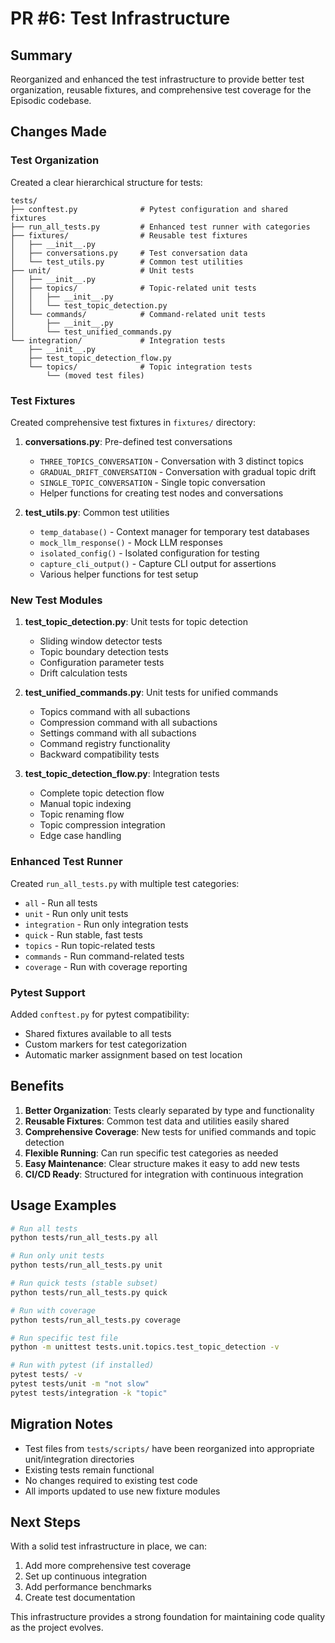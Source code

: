 # PR #6: Test Infrastructure

## Summary
Reorganized and enhanced the test infrastructure to provide better test organization, reusable fixtures, and comprehensive test coverage for the Episodic codebase.

## Changes Made

### Test Organization
Created a clear hierarchical structure for tests:

```
tests/
├── conftest.py              # Pytest configuration and shared fixtures
├── run_all_tests.py         # Enhanced test runner with categories
├── fixtures/                # Reusable test fixtures
│   ├── __init__.py
│   ├── conversations.py     # Test conversation data
│   └── test_utils.py        # Common test utilities
├── unit/                    # Unit tests
│   ├── __init__.py
│   ├── topics/              # Topic-related unit tests
│   │   ├── __init__.py
│   │   └── test_topic_detection.py
│   └── commands/            # Command-related unit tests
│       ├── __init__.py
│       └── test_unified_commands.py
└── integration/             # Integration tests
    ├── __init__.py
    ├── test_topic_detection_flow.py
    └── topics/              # Topic integration tests
        └── (moved test files)
```

### Test Fixtures
Created comprehensive test fixtures in `fixtures/` directory:

1. **conversations.py**: Pre-defined test conversations
   - `THREE_TOPICS_CONVERSATION` - Conversation with 3 distinct topics
   - `GRADUAL_DRIFT_CONVERSATION` - Conversation with gradual topic drift
   - `SINGLE_TOPIC_CONVERSATION` - Single topic conversation
   - Helper functions for creating test nodes and conversations

2. **test_utils.py**: Common test utilities
   - `temp_database()` - Context manager for temporary test databases
   - `mock_llm_response()` - Mock LLM responses
   - `isolated_config()` - Isolated configuration for testing
   - `capture_cli_output()` - Capture CLI output for assertions
   - Various helper functions for test setup

### New Test Modules

1. **test_topic_detection.py**: Unit tests for topic detection
   - Sliding window detector tests
   - Topic boundary detection tests
   - Configuration parameter tests
   - Drift calculation tests

2. **test_unified_commands.py**: Unit tests for unified commands
   - Topics command with all subactions
   - Compression command with all subactions
   - Settings command with all subactions
   - Command registry functionality
   - Backward compatibility tests

3. **test_topic_detection_flow.py**: Integration tests
   - Complete topic detection flow
   - Manual topic indexing
   - Topic renaming flow
   - Topic compression integration
   - Edge case handling

### Enhanced Test Runner
Created `run_all_tests.py` with multiple test categories:
- `all` - Run all tests
- `unit` - Run only unit tests
- `integration` - Run only integration tests
- `quick` - Run stable, fast tests
- `topics` - Run topic-related tests
- `commands` - Run command-related tests
- `coverage` - Run with coverage reporting

### Pytest Support
Added `conftest.py` for pytest compatibility:
- Shared fixtures available to all tests
- Custom markers for test categorization
- Automatic marker assignment based on test location

## Benefits

1. **Better Organization**: Tests clearly separated by type and functionality
2. **Reusable Fixtures**: Common test data and utilities easily shared
3. **Comprehensive Coverage**: New tests for unified commands and topic detection
4. **Flexible Running**: Can run specific test categories as needed
5. **Easy Maintenance**: Clear structure makes it easy to add new tests
6. **CI/CD Ready**: Structured for integration with continuous integration

## Usage Examples

```bash
# Run all tests
python tests/run_all_tests.py all

# Run only unit tests
python tests/run_all_tests.py unit

# Run quick tests (stable subset)
python tests/run_all_tests.py quick

# Run with coverage
python tests/run_all_tests.py coverage

# Run specific test file
python -m unittest tests.unit.topics.test_topic_detection -v

# Run with pytest (if installed)
pytest tests/ -v
pytest tests/unit -m "not slow"
pytest tests/integration -k "topic"
```

## Migration Notes

- Test files from `tests/scripts/` have been reorganized into appropriate unit/integration directories
- Existing tests remain functional
- No changes required to existing test code
- All imports updated to use new fixture modules

## Next Steps

With a solid test infrastructure in place, we can:
1. Add more comprehensive test coverage
2. Set up continuous integration
3. Add performance benchmarks
4. Create test documentation

This infrastructure provides a strong foundation for maintaining code quality as the project evolves.